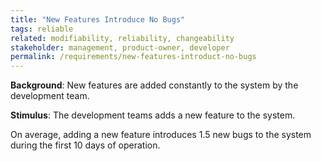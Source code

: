 ```yaml
---
title: "New Features Introduce No Bugs"
tags: reliable
related: modifiability, reliability, changeability
stakeholder: management, product-owner, developer
permalink: /requirements/new-features-introduct-no-bugs
---
```


<div class="quality-requirement" markdown="1">

**Background**: New features are added constantly to the system by the development team.

**Stimulus**: The development teams adds a new feature to the system.

On average, adding a new feature introduces 1.5 new bugs to the system during the first 10 days of operation.


</div><br>




